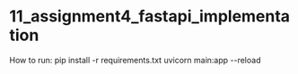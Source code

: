 # 11_assignment4_fastapi_implementation
How to run:
pip install -r requirements.txt
uvicorn main:app --reload


